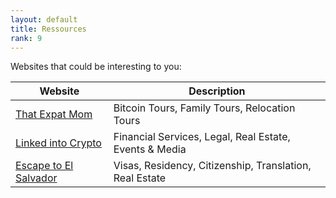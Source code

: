 ```yaml
---
layout: default
title: Ressources
rank: 9
---
```

Websites that could be interesting to you:

| Website | Description |
| --- | --- |
| [That Expat Mom](https://www.thatexpatmom.com/el-salvador-tours/) | Bitcoin Tours, Family Tours, Relocation Tours |
| [Linked into Crypto](https://linkedintocrypto.com) | Financial Services, Legal, Real Estate, Events & Media |
| [Escape to El Salvador](https://escapetoelsalvador.org/) | Visas, Residency, Citizenship, Translation, Real Estate |
